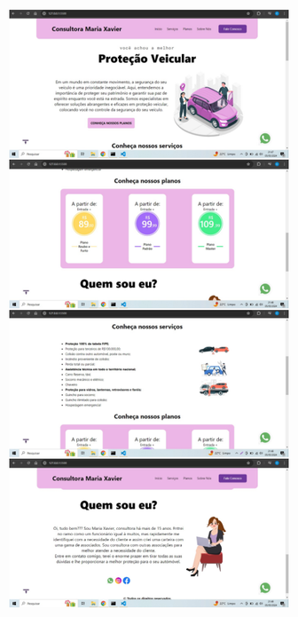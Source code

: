 ![Início](./assets/inicio.jpg)
![Planos](./assets/planos.jpg)
![Serviços](./assets/servicos.jpg)
![Sobre Nós](./assets/sobreNos.jpg)
